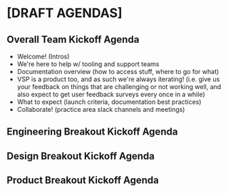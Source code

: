 # [DRAFT AGENDAS]

## Overall Team Kickoff Agenda

- Welcome! (Intros)
- We're here to help w/ tooling and support teams
- Documentation overview (how to access stuff, where to go for what)
- VSP is a product too, and as such we're always iterating! (i.e. give us your feedback on things that are challenging or not working well, and also expect to get user feedback surveys every once in a while)
- What to expect (launch criteria, documentation best practices)
- Collaborate! (practice area slack channels and meetings)

## Engineering Breakout Kickoff Agenda

## Design Breakout Kickoff Agenda

## Product Breakout Kickoff Agenda
